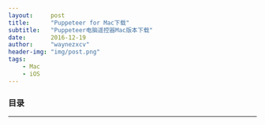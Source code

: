 ```yaml
---
layout:     post
title:      "Puppeteer for Mac下载"
subtitle:   "Puppeteer电脑遥控器Mac版本下载"
date:       2016-12-19
author:     "waynezxcv"
header-img: "img/post.png"
tags:
    - Mac
    - iOS
---
```


### 目录



***

